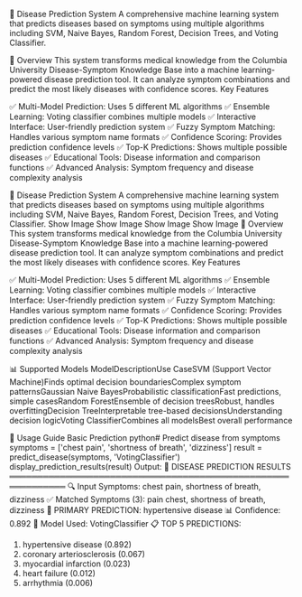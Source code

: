 🏥 Disease Prediction System
A comprehensive machine learning system that predicts diseases based on symptoms using multiple algorithms including SVM, Naive Bayes, Random Forest, Decision Trees, and Voting Classifier.


🎯 Overview
This system transforms medical knowledge from the Columbia University Disease-Symptom Knowledge Base into a machine learning-powered disease prediction tool. It can analyze symptom combinations and predict the most likely diseases with confidence scores.
Key Features

✅ Multi-Model Prediction: Uses 5 different ML algorithms
✅ Ensemble Learning: Voting classifier combines multiple models
✅ Interactive Interface: User-friendly prediction system
✅ Fuzzy Symptom Matching: Handles various symptom name formats
✅ Confidence Scoring: Provides prediction confidence levels
✅ Top-K Predictions: Shows multiple possible diseases
✅ Educational Tools: Disease information and comparison functions
✅ Advanced Analysis: Symptom frequency and disease complexity analysis




🏥 Disease Prediction System
A comprehensive machine learning system that predicts diseases based on symptoms using multiple algorithms including SVM, Naive Bayes, Random Forest, Decision Trees, and Voting Classifier.
Show Image
Show Image
Show Image
Show Image
🎯 Overview
This system transforms medical knowledge from the Columbia University Disease-Symptom Knowledge Base into a machine learning-powered disease prediction tool. It can analyze symptom combinations and predict the most likely diseases with confidence scores.
Key Features

✅ Multi-Model Prediction: Uses 5 different ML algorithms
✅ Ensemble Learning: Voting classifier combines multiple models
✅ Interactive Interface: User-friendly prediction system
✅ Fuzzy Symptom Matching: Handles various symptom name formats
✅ Confidence Scoring: Provides prediction confidence levels
✅ Top-K Predictions: Shows multiple possible diseases
✅ Educational Tools: Disease information and comparison functions
✅ Advanced Analysis: Symptom frequency and disease complexity analysis

📊 Supported Models
ModelDescriptionUse CaseSVM (Support Vector Machine)Finds optimal decision boundariesComplex symptom patternsGaussian Naive BayesProbabilistic classificationFast predictions, simple casesRandom ForestEnsemble of decision treesRobust, handles overfittingDecision TreeInterpretable tree-based decisionsUnderstanding decision logicVoting ClassifierCombines all modelsBest overall performance



📖 Usage Guide
Basic Prediction
python# Predict disease from symptoms
symptoms = ['chest pain', 'shortness of breath', 'dizziness']
result = predict_disease(symptoms, 'VotingClassifier')
display_prediction_results(result)
Output:
🏥 DISEASE PREDICTION RESULTS
════════════════════════════════════════════════════════════
🔍 Input Symptoms: chest pain, shortness of breath, dizziness
✅ Matched Symptoms (3): pain chest, shortness of breath, dizziness
🎯 PRIMARY PREDICTION: hypertensive disease
📊 Confidence: 0.892
🤖 Model Used: VotingClassifier
📋 TOP 5 PREDICTIONS:
 1. hypertensive disease           (0.892)
 2. coronary arteriosclerosis      (0.067)
 3. myocardial infarction          (0.023)
 4. heart failure                  (0.012)
 5. arrhythmia                     (0.006)
